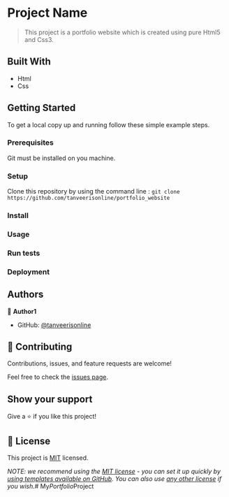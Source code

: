 # Project Name
> This project is a portfolio website which is created using pure Html5 and Css3.

## Built With
- Html
- Css

## Getting Started
To get a local copy up and running follow these simple example steps.

### Prerequisites
Git must be installed on you machine.

### Setup
Clone this repository by using the command line :
`git clone https://github.com/tanveerisonline/portfolio_website`

### Install

### Usage

### Run tests

### Deployment

## Authors

👤 **Author1**

- GitHub: [@tanveerisonline](https://github.com/tanveerisonline)

## 🤝 Contributing

Contributions, issues, and feature requests are welcome!

Feel free to check the [issues page](../../issues/).

## Show your support

Give a ⭐️ if you like this project!

## 📝 License

This project is [MIT](./LICENSE) licensed.

_NOTE: we recommend using the [MIT license](https://choosealicense.com/licenses/mit/) - you can set it up quickly by [using templates available on GitHub](https://docs.github.com/en/communities/setting-up-your-project-for-healthy-contributions/adding-a-license-to-a-repository). You can also use [any other license](https://choosealicense.com/licenses/) if you wish._#   M y _ P o r t f o l i o _ P r o j e c t  
 